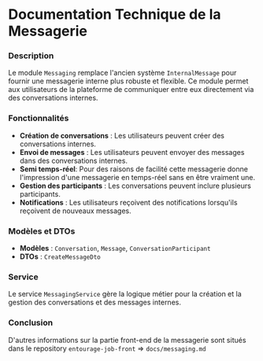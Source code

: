 # Documentation Technique de la Messagerie

### Description

Le module `Messaging` remplace l'ancien système `InternalMessage` pour fournir une messagerie interne plus robuste et flexible. Ce module permet aux utilisateurs de la plateforme de communiquer entre eux directement via des conversations internes.

### Fonctionnalités

- **Création de conversations** : Les utilisateurs peuvent créer des conversations internes.
- **Envoi de messages** : Les utilisateurs peuvent envoyer des messages dans des conversations internes.
- **Semi temps-réel**: Pour des raisons de facilité cette messagerie donne l'impression d'une messagerie en temps-réel sans en être vraiment une.
- **Gestion des participants** : Les conversations peuvent inclure plusieurs participants.
- **Notifications** : Les utilisateurs reçoivent des notifications lorsqu'ils reçoivent de nouveaux messages.

### Modèles et DTOs

- **Modèles** : `Conversation`, `Message`, `ConversationParticipant`
- **DTOs** : `CreateMessageDto`

### Service

Le service `MessagingService` gère la logique métier pour la création et la gestion des conversations et des messages internes.

### Conclusion

D'autres informations sur la partie front-end de la messagerie sont situés dans le repository `entourage-job-front` => `docs/messaging.md`
